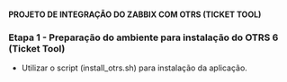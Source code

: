 #### PROJETO DE INTEGRAÇÃO DO ZABBIX COM OTRS (TICKET TOOL)

### Etapa 1 - Preparação do ambiente para instalação do OTRS 6 (Ticket Tool)

- Utilizar o script (install_otrs.sh) para instalação da aplicação.




